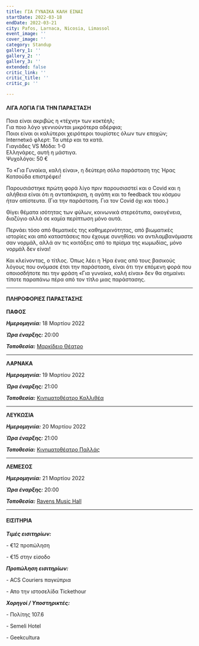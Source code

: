 ```yaml
---
title: ΓΙΑ ΓΥΝΑΙΚΑ ΚΑΛΗ ΕΙΝΑΙ
startDate: 2022-03-18
endDate: 2022-03-21
city: Pafos, Larnaca, Nicosia, Limassol
event_image: ''
cover_image: ''
category: Standup
gallery_1: ''
gallery_2: ''
gallery_3: ''
extended: false
critic_link: ''
critic_title: ''
critic_p: ''

---
```

#### ΛΙΓΑ ΛΟΓΙΑ ΓΙΑ ΤΗΝ ΠΑΡΑΣΤΑΣΗ

Ποια είναι ακριβώς η «τέχνη» των κοκτέηλ;  
Για ποιο λόγο γεννιούνται μικρότερα αδέρφια;  
Ποιοι είναι οι καλύτεροι χειρότεροι τουρίστες όλων των εποχών;  
Internetικό φλερτ: Τα υπέρ και τα κατά.  
Γιαγιάδες VS Μόδα: 1-0  
Ελληνάρες, αυτή η μάστιγα.  
Ψυχολόγοι: 50 €

To «Για Γυναίκα, καλή είναι», η δεύτερη σόλο παράσταση της Ήρας Κατσούδα επιστρέφει!

Παρουσιάστηκε πρώτη φορά λίγο πριν παρουσιαστεί και ο Covid και η αλήθεια είναι ότι η ανταπόκριση, η αγάπη και το feedback του κόσμου ήταν απίστευτα. (Για την παράσταση. Για τον Covid όχι και τόσο.)

Θίγει θέματα ισότητας των φύλων, κοινωνικά στερεότυπα, οικογένεια, διαζύγιο αλλά σε καμία περίπτωση μόνο αυτά.

Περνάει τόσο από θεματικές της καθημερινότητας, από βιωματικές ιστορίες και από καταστάσεις που έχουμε συνηθίσει να αντιλαμβανόμαστε σαν νορμάλ, αλλά αν τις κοιτάξεις από το πρίσμα της κωμωδίας, μόνο νορμάλ δεν είναι!

Και κλείνοντας, ο τίτλος. Όπως λέει η Ήρα ένας από τους βασικούς λόγους που ονόμασε έτσι την παράσταση, είναι ότι την επόμενη φορά που οποιοσδήποτε πει την φράση «Για γυναίκα, καλή είναι» δεν θα σημαίνει τίποτε παραπάνω πέρα από τον τίτλο μιας παράστασης.

***

#### ΠΛΗΡΟΦΟΡΙΕΣ ΠΑΡΑΣΤΑΣΗΣ

**ΠΑΦΟΣ**

**_Ημερομηνιία:_** 18 Μαρτίου 2022

**_Ώρα έναρξης:_** 20:00

**_Τοποθεσία:_** [Μαρκίδειο Θέατρο](https://www.google.com/maps/place/Markideio+Theatre/@34.7781598,32.4210447,17z/data=!3m1!4b1!4m5!3m4!1s0x14e706f5450bd66d:0x68a598c2c5136439!8m2!3d34.7781101!4d32.4232146 "Μαρκίδειο")

***

**ΛΑΡΝΑΚΑ**

**_Ημερομηνιία:_** 19 Μαρτίου 2022

**_Ώρα έναρξης:_** 21:00

**_Τοποθεσία:_** [Κινηματοθέατρο Καλλιθέα](https://www.google.com/maps/place/%CE%9A%CE%B9%CE%BD%CE%B7%CE%BC%CE%B1%CF%84%CE%BF%CE%B8%CE%AD%CE%B1%CF%84%CF%81%CE%BF+%CE%A3%CE%B9%CE%BD%CE%B5%CE%BC%CE%AC+%CE%9A%CE%B1%CE%BB%CE%BB%CE%B9%CE%B8%CE%AD%CE%B1/@34.9497118,33.5860391,17z/data=!3m1!4b1!4m5!3m4!1s0x14de27914806f40b:0xd0638548524b2a24!8m2!3d34.9497118!4d33.5882278 "Καλλιθέα")

***

**ΛΕΥΚΩΣΙΑ**

**_Ημερομηνιία:_** 20 Μαρτίου 2022

**_Ώρα έναρξης:_** 21:00

**_Τοποθεσία:_** [Κινηματοθέατρο Παλλάς](https://www.google.com/maps/place/Pallas+Theater/@35.1732295,33.3551574,17z/data=!3m1!4b1!4m5!3m4!1s0x14de17502ddb6def:0xf9034fe4278c3e69!8m2!3d35.1732295!4d33.3573461 "Παλλάς")

***

**ΛΕΜΕΣΟΣ**

**_Ημερομηνιία:_** 21 Μαρτίου 2022

**_Ώρα έναρξης:_** 20:00

**_Τοποθεσία:_** [Ravens Music Hall](https://www.google.com/maps/place/Ravens+Music+Hall/@34.6749096,33.0411508,17z/data=!3m1!4b1!4m5!3m4!1s0x14e733031361b6b7:0x4e9b0f40be781e08!8m2!3d34.6749096!4d33.0433395 " Ravens music hall")

***

#### ΕΙΣΙΤΗΡΙΑ

**_Τιμές εισιτηρίων:_**

\- €12 προπώληση

\- €15 στην είσοδο

**_Προπώληση εισιτηρίων:_**

\- ACS Couriers παγκύπρια

\- Απο την ιστοσελίδα Tickethour

**_Χορηγοί / Υποστηρικτές:_**

\- Πολίτης 107.6

\- Semeli Hotel

\- Geekcultura